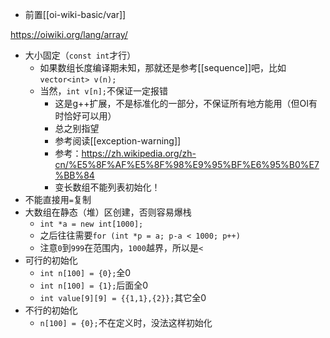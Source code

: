 - 前置[[oi-wiki-basic/var]]

https://oiwiki.org/lang/array/
- 大小固定（`const int`才行）
  - 如果数组长度编译期未知，那就还是参考[[sequence]]吧，比如`vector<int> v(n);`
  - 当然，`int v[n];`不保证一定报错
    - 这是g++扩展，不是标准化的一部分，不保证所有地方能用（但OI有时恰好可以用）
    - 总之别指望
    - 参考阅读[[exception-warning]]
    - 参考：https://zh.wikipedia.org/zh-cn/%E5%8F%AF%E5%8F%98%E9%95%BF%E6%95%B0%E7%BB%84
    - 变长数组不能列表初始化！
- 不能直接用`=`复制
- 大数组在静态（堆）区创建，否则容易爆栈
  - `int *a = new int[1000];`
  - 之后往往需要`for (int *p = a; p-a < 1000; p++)`
  - 注意`0`到`999`在范围内，`1000`越界，所以是`<`
- 可行的初始化
  - `int n[100] = {0};`全0
  - `int n[100] = {1};`后面全0
  - `int value[9][9] = {{1,1},{2}};`其它全0
- 不行的初始化
  - `n[100] = {0};`不在定义时，没法这样初始化